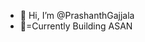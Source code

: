 - 👋 Hi, I’m @PrashanthGajjala
- 👀=Currently Building ASAN
<!---
PrashanthGajjala/PrashanthGajjala is a ✨ special ✨ repository because its `README.md` (this file) appears on your GitHub profile.
You can click the Preview link to take a look at your changes.
--->
